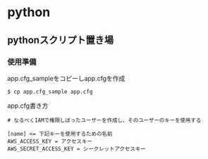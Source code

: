 python
======================

pythonスクリプト置き場
------
### 使用準備 ###
app.cfg_sampleをコピーしapp.cfgを作成
```
$ cp app.cfg_sample app.cfg
```

app.cfg書き方
```
# なるべくIAMで権限しぼったユーザーを作成し、そのユーザーのキーを使用する

[name] <= 下記キーを使用するための名前
AWS_ACCESS_KEY = アクセスキー
AWS_SECRET_ACCESS_KEY = シークレットアクセスキー
```
